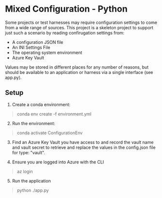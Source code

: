# Mixed Configuration - Python

Some projects or test harnesses may require configuration settings to come from a wide range of sources. This project is a skeleton project to support just such a scenario by reading confirugation settings from:

- A configuration JSON file
- An INI Settings File
- The operating system environment
- Azure Key Vault

Values may be stored in different places for any number of reasons, but should be available to an application or harness via a single interface (see app.py).

## Setup

1. Create a conda environment:

> conda env create -f environment.yml

2. Run the environment:

> conda activate ConfigurationEnv

3. Find an Azure Key Vault you have access to and record the vault name and vault secret to retrieve and replace the values in the config.json file for type: "vault".

4. Ensure you are logged into Azure with the CLI

> az login

5. Run the application

> python ./app.py
